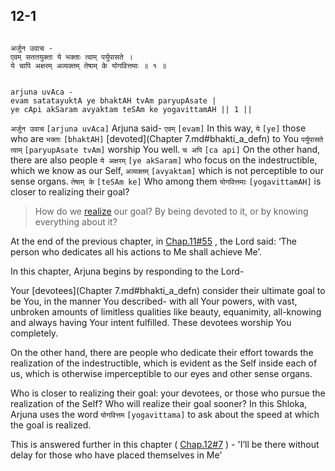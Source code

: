## 12-1


```shloka-sa

अर्जुन उवाच -
एवम् सततयुक्ता ये भक्ताः त्वाम् पर्युपासते ।
ये चापि अक्षरम् अव्यक्तम् तेषाम् के योगवित्तमाः ॥ १ ॥

```
```shloka-sa-hk

arjuna uvAca -
evam satatayuktA ye bhaktAH tvAm paryupAsate |
ye cApi akSaram avyaktam teSAm ke yogavittamAH || 1 ||

```
`अर्जुन उवाच` `[arjuna uvAca]` Arjuna said- `एवम्` `[evam]` In this way, `ये` `[ye]` those who are `भक्ताः` `[bhaktAH]` [devoted](Chapter 7.md#bhakti_a_defn)
 to You `पर्युपासते त्वाम्` `[paryupAsate tvAm]` worship You well. `च अपि` `[ca api]` On the other hand, there are also people `ये अक्षरम्` `[ye akSaram]` who focus on the indestructible, which we know as our Self, `अव्यक्तम्` `[avyaktam]` which is not perceptible to our sense organs. `तेषाम् के` `[teSAm ke]` Who among them `योगवित्तमाः` `[yogavittamAH]` is closer to realizing their goal?


<a name='applnote_168'></a>
> How do we 
[realize](yoga_is_to_realize)
 our goal? By being devoted to it, or by knowing everything about it?



At the end of the previous chapter, in 
[Chap.11#55](_55)
, the Lord said: ‘The person who dedicates all his actions to Me shall achieve Me’.

In this chapter, Arjuna begins by responding to the Lord- 

Your 
[devotees](Chapter 7.md#bhakti_a_defn)
 consider their ultimate goal to be You, in the manner You described- with all Your powers, with vast, unbroken amounts of limitless qualities like beauty, equanimity, all-knowing and always having Your intent fulfilled. These devotees worship You completely.

On the other hand, there are people who dedicate their effort towards the realization of the indestructible, which is evident as the Self inside each of us, which is otherwise imperceptible to our eyes and other sense organs.

Who is closer to realizing their goal: your devotees, or those who pursue the realization of the Self? Who will realize their goal sooner? In this Shloka, Arjuna uses the word 
`योगवित्तम` `[yogavittama]`
 to ask about the speed at which the goal is realized.

This is answered further in this chapter (
[Chap.12#7](_6_to_7)
) - 'I’ll be there without delay for those who have placed themselves in Me'



